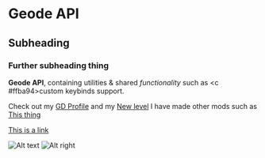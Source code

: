 # Geode API
## Subheading
### Further subheading thing

**Geode API**, containing <cb>utilities</c> & shared *functionality* <cy>such</cy> as <c #ffba94>custom keybinds support</c>.

Check out my [GD Profile](user:104257) and my [New level](level:3254493)
I have made other mods such as [This thing](mod:com.geode.test_three)

[This is a link](https://www.youtube.com/watch?v=1LVW7IUyKMg)

![Alt text](GJ_button_01.png)
![Alt right](frame:GJ_sStarsIcon_001.png)
